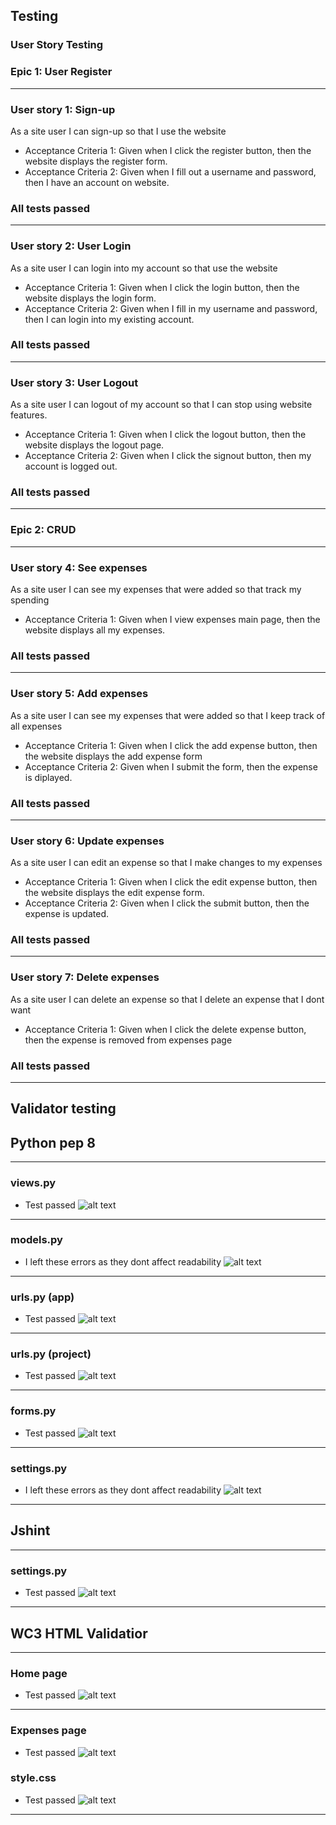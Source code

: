 ## Testing 


### User Story Testing

### Epic 1: User Register
-----------

### User story 1: Sign-up

As a site user I can sign-up so that I use the website
- Acceptance Criteria 1: Given when I click the register button, then the website displays the register form.
- Acceptance Criteria 2: Given when I fill out a username and password, then I have an account on website.

### All tests passed

----------
### User story 2:  User Login

As a site user I can login into my account so that use the website
- Acceptance Criteria 1: Given when I click the login button, then the website displays the login form.
- Acceptance Criteria 2: Given when I fill in my username and password, then I can login into my existing account.

### All tests passed
----------
### User story 3:  User Logout

As a site user I can logout of my account so that I can stop using website features.
- Acceptance Criteria 1: Given when I click the logout button, then the website displays the logout page.
- Acceptance Criteria 2: Given when I click the signout button, then my account is logged out.

### All tests passed

----------
### Epic 2: CRUD
--------

###  User story 4: See expenses

As a site user I can see my expenses that were added so that track my spending
- Acceptance Criteria 1: Given when I view expenses main page, then the website displays all my expenses.


### All tests passed
---------------
### User story 5: Add expenses

As a site user I can see my expenses that were added so that I keep track of all expenses
- Acceptance Criteria 1: Given when I click the add expense button, then the website displays the  add expense form
- Acceptance Criteria 2: Given when I submit the form, then the expense is diplayed.

### All tests passed
--------------
### User story 6:  Update expenses 

As a site user I can edit an expense so that I make changes to my expenses
- Acceptance Criteria 1: Given when I click the edit expense button, then the website displays the edit expense form.
- Acceptance Criteria 2: Given when I click the submit button, then the expense is updated.

### All tests passed
----------
###  User story 7: Delete expenses

As a site user I can delete an expense so that I delete an expense that I dont want
- Acceptance Criteria 1: Given when I click the delete expense button, then the expense is removed from expenses page

### All tests passed
-----------------------

## Validator testing

## Python pep 8
-----------------



### views.py 
- Test passed
![alt text](/static/css/images/viewspep8.JPG)

---------------------

### models.py 
- I left these errors as they dont affect readability
![alt text](/static/css/images/modelspep8.JPG)

---------------------

### urls.py (app)
- Test passed
![alt text](/static/css/images/eurlspep8.JPG)

---------------------
### urls.py (project)
- Test passed
![alt text](/static/css/images/urlspep8.JPG)

---------------------

### forms.py 
- Test passed
![alt text](/static/css/images/formspep8.JPG)

---------------------

### settings.py 
- I left these errors as they dont affect readability
![alt text](/static/css/images/settingspep8.JPG)

---------------------


## Jshint

-------------

### settings.py 
- Test passed
![alt text](/static/css/images/jsfile.JPG)

---------------------




## WC3 HTML Validatior
--------------
### Home page
- Test passed
![alt text](/static/css/images/homehtml.JPG)

---------------------

### Expenses page
- Test passed
![alt text](/static/css/images/expenseshtml.JPG)



### style.css
- Test passed
![alt text](/static/css/images/css.JPG)






---------------------


